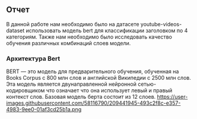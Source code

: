 ## Отчет
В данной работе нам необходимо было на датасете youtube-videos-dataset использовать модель bert для классификации заголовком по 4 категориям. Также нам необходимо было исследовать качество обучения различных комбинаций слоев модели.
### Архитектура Bert
BERT — это модель для предварительного обучения, обученная на Books Corpus с 800 млн слов и английской Википедии с 2500 млн слов. Эта модель является двунаправленной нейронной сетью-кодировщиком что означает что она использует левый и правый контекст слов. Базовая модель берта состоит из 12 слоев.
https://user-images.githubusercontent.com/58116790/209441945-493c2f8c-e357-4983-9ee0-01af3cd25b1a.png
